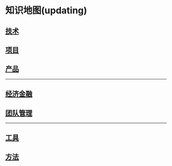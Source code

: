 # 知识地图(updating)

<!-- ![](earth.gif) -->

## [技术](program/README.md)

## [项目](pmp/README.md)

## [产品](product/readme.md)

---

## [经济金融](economy/README.md)

## [团队管理](team/README.md)

---

## [工具](tool/README.md)

## [方法](methodology/README.md)
